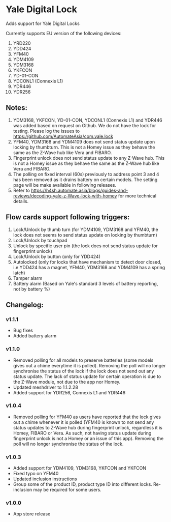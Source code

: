 # Yale Digital Lock

Adds support for Yale Digital Locks

Currently supports EU version of the following devices:

1. YRD220
2. YDD424
3. YFM40
4. YDM4109
5. YDM3168
6. YKFCON
7. YD-01-CON
8. YDCONL1 (Connexis L1)
9. YDR446
10. YDR256

## Notes:
1. YDM3168, YKFCON, YD-01-CON, YDCONL1 (Connexis L1) and YDR446 was added based on request on Github. We do not have the lock for testing. Please log the issues to https://github.com/AutomateAsia/com.yale.lock
2. YFM40, YDM3168 and YDM4109 does not send status update upon locking by thumbturn. This is not a Homey issue as they behave the same as the Z-Wave hub like Vera and FIBARO.
3. Fingerprint unlock does not send status update to any Z-Wave hub. This is not a Homey issue as they behave the same as the Z-Wave hub like Vera and FIBARO.
4. The polling on fixed interval (60s) previously to address point 3 and 4 has been removed as it drains battery on certain models. The setting page will be make available in following releases.
5. Refer to https://h4sh.automate.asia/blogs/guides-and-reviews/decoding-yale-z-Wave-lock-with-homey for more technical details.


## Flow cards support following triggers:
1. Lock/Unlock by thumb turn (for YDM4109, YDM3168 and YFM40, the lock does not seems to send status update on locking by thumbturn)
2. Lock/Unlock by touchpad
3. Unlock by specific user pin (the lock does not send status update for fingerprint unlock)
4. Lock/Unlock by button (only for YDD424)
5. Autolocked (only for locks that have mechanism to detect door closed, i.e YDD424 has a magnet, YFM40, YDM3168 and YDM4109 has a spring latch)
6. Tamper alarm
7. Battery alarm (Based on Yale's standard 3 levels of battery reporting, not by battery %)

## Changelog:  


### v1.1.1
* Bug fixes
* Added battery alarm


### v1.1.0
* Removed polling for all models to preserve batteries (some models gives out a chime everytime it is polled). Removing the poll will no longer synchronise the status of the lock if the lock does not send out any status update. The lack of status update for certain operation is due to the Z-Wave module, not due to the app nor Homey.
* Updated meshdriver to 1.1.2.28
* Added support for YDR256, Connexis L1 and YDR446

### v1.0.4
* Removed polling for YFM40 as users have reported that the lock gives out a chime whenever it is polled (YFM40 is known to not send any status updates to Z-Wave hub during fingerprint unlock, regardless it is Homey, FIBARO or Vera. As such, not having status update during fingerprint unlock is not a Homey or an issue of this app). Removing the poll will no longer synchronise the status of the lock.

### v1.0.3
* Added support for YDM4109, YDM3168, YKFCON and YKFCON     
* Fixed typo on YFM40  
* Updated inclusion instructions  
* Group some of the product ID, product type ID into different locks. Re-inclusion may be required for some users.      

### v1.0.0
* App store release
